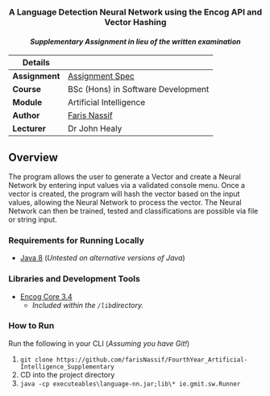 <h3 align="center">A Language Detection Neural Network using the Encog API and Vector Hashing</h3>
<h4 align="center"><i>Supplementary Assignment in lieu of the written examination</i></h4>

|Details  |    |
| --- | --- |
| **Assignment**  | [Assignment Spec](https://learnonline.gmit.ie/pluginfile.php/206672/mod_resource/content/1/aiAssignment2-2020.pdf) 
| **Course** | BSc (Hons) in Software Development
| **Module** |  Artificial Intelligence |
| **Author** | [Faris Nassif](https://github.com/farisNassif) |
| **Lecturer** | Dr John Healy |

## Overview
The program allows the user to generate a Vector and create a Neural Network by entering input values via a validated console menu. Once a vector is created, the program will hash the vector based on the input values, allowing the Neural Network to process the vector. The Neural Network can then be trained, tested and classifications are possible via file or string input. 

### Requirements for Running Locally
* [Java 8](https://java.com/en/download/faq/java8.xml) (<i>Untested on alternative versions of Java</i>)

### Libraries and Development Tools
* [Encog Core 3.4](https://github.com/jeffheaton/encog-java-core)
  * <i>Included within the `/lib`directory.</i>
  
### How to Run
Run the following in your CLI (<i>Assuming you have Git!</i>)

1. ```git clone https://github.com/farisNassif/FourthYear_Artificial-Intelligence_Supplementary```
2. CD into the project directory
3. ```java -cp executeables\language-nn.jar;lib\* ie.gmit.sw.Runner```
